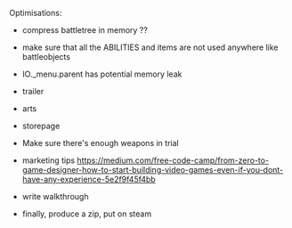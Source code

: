 Optimisations:
- compress battletree in memory ??
- make sure that all the ABILITIES and items are not used anywhere like battleobjects
- IO._menu.parent has potential memory leak


- trailer
- arts
- storepage
- Make sure there's enough weapons in trial
- marketing tips https://medium.com/free-code-camp/from-zero-to-game-designer-how-to-start-building-video-games-even-if-you-dont-have-any-experience-5e2f9f45f4bb
- write walkthrough
- finally, produce a zip, put on steam
